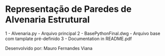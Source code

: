 # Representação de Paredes de Alvenaria Estrutural
1 - Alvenaria.py - Arquivo principal
2 - BasePythonFinal.dwg -  Arquivo base com tamplate pré-definido
3 - 
Documentation in README.pdf

Desenvolvido por: Mauro Fernandes Viana
